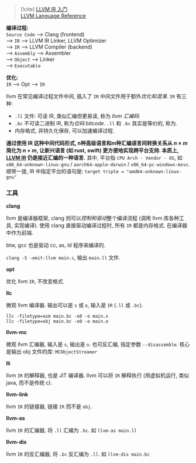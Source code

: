 > [!cite] 
> [LLVM IR 入门](https://evian-zhang.github.io/llvm-ir-tutorial/01-LLVM%E6%9E%B6%E6%9E%84%E7%AE%80%E4%BB%8B.html)  
> [LLVM Language Reference](https://llvm.org/docs/LangRef.html)

**编译过程:**  
`Source Code` --> Clang (frontend)  
--> `IR` --> LLVM IR Linker, LLVM Optimizer  
--> `IR` --> LLVM Compiler (backend)  
--> `Assembly` --> Assembler  
--> `Object` --> Linker  
--> `Executable`

**优化:**  
`IR` --> Opt --> `IR`

llvm 在常见编译过程文件中间, 插入了 `IR` 中间文件用于额外*优化和混淆*. `IR` 有三种:
- `.ll` 文件: 可读 IR, 类似汇编但更易读, 称为 *llvm 汇编码*.
- `.bc` 不可读二进制 IR, 称为*位码 bitcode*. `.ll` 和 `.bc` 其实是等价的, 称为.
- 内存格式,  非持久化保存, 可以加速编译过程.

**通过使用 IR 这种中间代码形式, n种高级语言和m种汇编语言间转换关系从 $n\times m$ 简化为 $n+m$, 让新兴语言 (如 rust, swift) 更方便地实现跨平台支持. 本质上, [LLVM IR](IR.md) 仍是接近汇编的一种语言.** 其中, 平台指 `CPU Arch - Vendor - OS`, 如 `x86_64-unknown-linux-gnu` / `aarch64-apple-darwin` / `x86_64-pc-windows-msvc`. 顺带一提, IR 中指定平台的语句是: `target triple = "amd64-unknown-linux-gnu"`

### 工具

**clang**

llvm 是编译器框架, clang 则可以*控制和驱动*整个编译流程 (调用 llvm 库各种工具, 实现编译). 使用 clang 直接驱动编译过程时, 所有 `IR` 都是内存格式. 在编译器中作为前端. 

btw, gcc 也是驱动 cc, as, ld 程序来编译的.

`clang -S -emit-llvm main.c`, 输出 `main.ll` 文件.

**opt** 

优化 llvm `IR`, 不改变格式.

**llc**

微观 llvm 编译器. 输出可以是 `s` 或 `o`, 输入是 `IR` (`.ll` 或 `.bc`). 

```ccp
llc -filetype=asm main.bc -o0 -o main.s
llc -filetype=obj main.bc -o0 -o main.o
```

**llvm-mc**

微观 llvm 汇编器, 输入是 `s`, 输出是 `o`. 也可反汇编, 指定参数 `--disassemble`. 核心是输出 obj 文件的库: `MCObjectStreamer`

**lli**

llvm `IR` 的解释器, 也是 JIT 编译器. llvm 可以将 `IR` 解释执行 (用虚拟机运行, 类似 java, 而不是传统 c).

**llvm-link**

llvm `IR` 的链接器, 链接 `IR` 而不是 `obj`.

**llvm-as**

llvm `IR` 的汇编器, 将 `.ll` 汇编为 `.bc`. 如 `llvm-as main.ll`

**llvm-dis**

llvm `IR` 的反汇编器, 将 `.bc` 反汇编为 `.ll`. 如 `llvm-dis main.bc`
